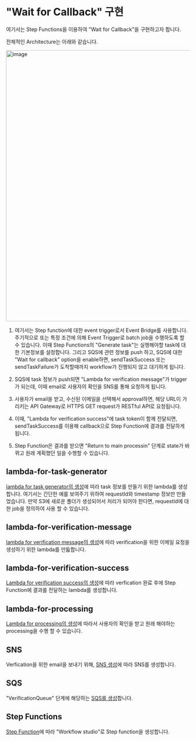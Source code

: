 # "Wait for Callback" 구현

여기서는 Step Functions을 이용하여 "Wait for Callback"을 구현하고자 합니다. 

전체적인 Architecture는 아래와 같습니다. 

<img width="742" alt="image" src="https://user-images.githubusercontent.com/52392004/175043966-6bda055d-8b18-4487-9aa3-02e76b5fa384.png">

1) 여기서는 Step function에 대한 event trigger로서 Event Bridge를 사용합니다. 주기적으로 또는 특정 조건에 의해 Event Trigger로 batch job을 수행하도록 할 수 있습니다. 이때 Step Functions의 "Generate task"는 실행해야할 task에 대한 기본정보를 설정합니다. 그리고 SQS에 관련 정보를 push 하고, SQS에 대한 "Wait for callback" option을 enable하면, sendTaskSuccess 또는 sendTaskFailure가 도착할때까지 workflow가 진행되지 않고 대기하게 됩니다. 

2) SQS에 task 정보가 push되면 "Lambda for verification message"가 trigger가 되는데, 이때 email로 사용자의 확인을 SNS를 통해 요청하게 됩니다.

3) 사용자가 email을 받고, 수신된 이메일을 선택해서 approval하면, 해당 URL이 가리키는 API Gateway로 HTTPS GET request가 RESTful API로 요청됩니다. 

4) 이때, "Lambda for verification success"에 task token이 함께 전달되면, sendTaskSuccess를 이용해 callback으로 Step Function에 결과를 전달하게 됩니다.

5) Step Function은 결과를 받으면 "Return to main processin" 단계로 state가 바뀌고 원래 계획했던 일을 수행할 수 있습니다. 


## lambda-for-task-generator


[lambda for task generator의 생성](https://github.com/kyopark2014/case-study-wait-for-callback/blob/main/console/task-generator.md)에 따라 task 정보를 만들기 위한 lambda를 생성합니다. 여기서는 간단한 예를 보여주기 위하여 requestId와 timestamp 정보만 만들었습니다. 만약 S3에 새로운 폴더가 생성되어서 처리가 되어야 한다면, requestId에 대한 job을 정의하여 사용 할 수 있습니다. 

## lambda-for-verification-message

[lambda for verification message의 생성](https://github.com/kyopark2014/case-study-wait-for-callback/blob/main/console/verificiation-message.md)에 따라 verification을 위한 이메일 요청을 생성하기 위한 lambda를 만듧합니다. 

## lambda-for-verification-success

[Lambda for verification success의 생성](https://github.com/kyopark2014/case-study-wait-for-callback/blob/main/console/verification-success.md)에 따라 verfication 완료 후에 Step Function에 결과를 전달하는 lambda를 생성합니다.

## lambda-for-processing

[Lambda for processing의 생성](https://github.com/kyopark2014/case-study-wait-for-callback/blob/main/console/processing.md)에 따라서 사용자의 확인을 받고 원래 해야하는 processing을 수행 할 수 있습니다. 

## SNS 

Verfication을 위한 email을 보내기 위해, [SNS 생성](https://github.com/kyopark2014/case-study-wait-for-callback/blob/main/console/sns.md)에 따라 SNS를 생성합니다. 

## SQS 

"VerificationQueue" 단계에 해당하는 [SQS를 생성](https://github.com/kyopark2014/case-study-wait-for-callback/blob/main/console/sqs.md)합니다. 


## Step Functions

[Step Function](https://github.com/kyopark2014/case-study-wait-for-callback/blob/main/console/step-function.md)에 따라 "Workflow studio"로 Step function을 생성합니다. 



